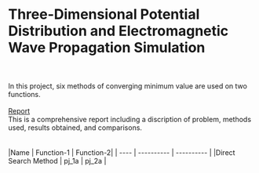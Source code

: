 # Three-Dimensional Potential Distribution and Electromagnetic Wave Propagation Simulation
<br><br>
  In this project, six methods of converging minimum value are used on two functions.
<br><br>
[Report](https://github.com/yyywrz/PHYSICS-PROJECT/blob/master/2/minimum_finding.pdf) 
<br>
  This is a comprehensive report including a discription of problem, methods used, results obtained, and comparisons.
  <br>
  <br>
  <br>
|Name | Function-1 | Function-2|
| ---- | ---------- | ---------- |
|Direct Search Method | pj_1a | pj_2a |
